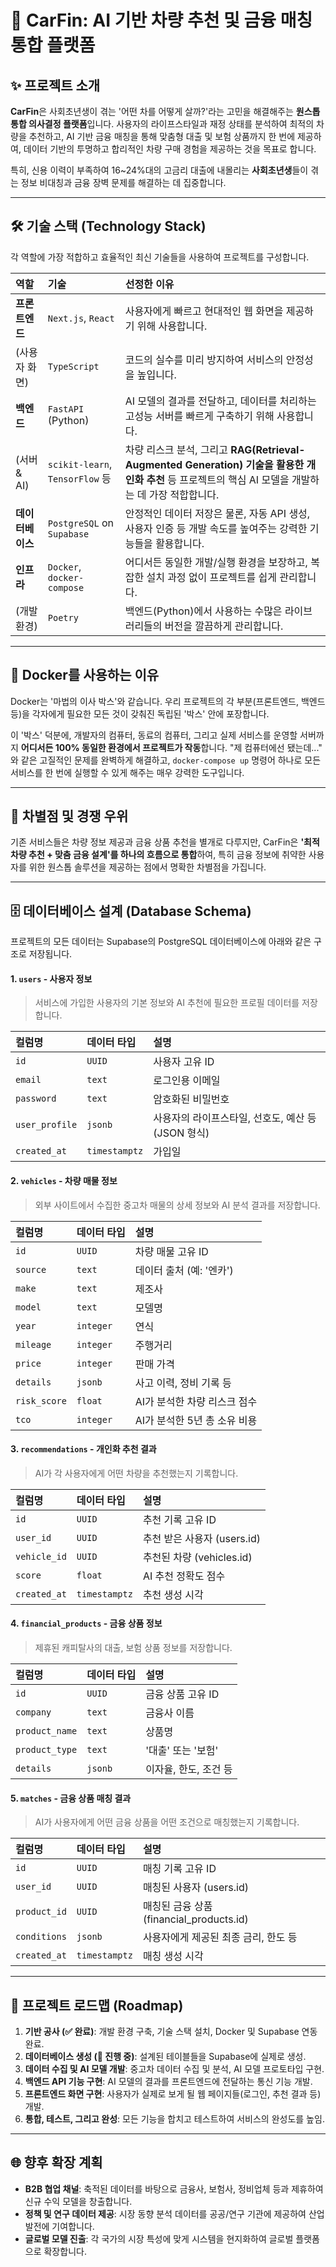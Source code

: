 # 🚗 CarFin: AI 기반 차량 추천 및 금융 매칭 통합 플랫폼

## ✨ 프로젝트 소개

**CarFin**은 사회초년생이 겪는 '어떤 차를 어떻게 살까?'라는 고민을 해결해주는 **원스톱 통합 의사결정 플랫폼**입니다. 사용자의 라이프스타일과 재정 상태를 분석하여 최적의 차량을 추천하고, AI 기반 금융 매칭을 통해 맞춤형 대출 및 보험 상품까지 한 번에 제공하여, 데이터 기반의 투명하고 합리적인 차량 구매 경험을 제공하는 것을 목표로 합니다.

특히, 신용 이력이 부족하여 16~24%대의 고금리 대출에 내몰리는 **사회초년생**들이 겪는 정보 비대칭과 금융 장벽 문제를 해결하는 데 집중합니다.

---

## 🛠️ 기술 스택 (Technology Stack)

각 역할에 가장 적합하고 효율적인 최신 기술들을 사용하여 프로젝트를 구성합니다.

| 역할 | 기술 | 선정한 이유 |
| :--- | :--- | :--- |
| **프론트엔드** | `Next.js`, `React` | 사용자에게 빠르고 현대적인 웹 화면을 제공하기 위해 사용합니다. |
| (사용자 화면) | `TypeScript` | 코드의 실수를 미리 방지하여 서비스의 안정성을 높입니다. |
| **백엔드** | `FastAPI` (Python) | AI 모델의 결과를 전달하고, 데이터를 처리하는 고성능 서버를 빠르게 구축하기 위해 사용합니다. |
| (서버 & AI) | `scikit-learn`, `TensorFlow` 등 | 차량 리스크 분석, 그리고 **RAG(Retrieval-Augmented Generation) 기술을 활용한 개인화 추천** 등 프로젝트의 핵심 AI 모델을 개발하는 데 가장 적합합니다. |
| **데이터베이스** | `PostgreSQL` on `Supabase` | 안정적인 데이터 저장은 물론, 자동 API 생성, 사용자 인증 등 개발 속도를 높여주는 강력한 기능들을 활용합니다. |
| **인프라** | `Docker`, `docker-compose` | 어디서든 동일한 개발/실행 환경을 보장하고, 복잡한 설치 과정 없이 프로젝트를 쉽게 관리합니다. |
| (개발 환경) | `Poetry` | 백엔드(Python)에서 사용하는 수많은 라이브러리들의 버전을 깔끔하게 관리합니다. |

---

## 🐳 Docker를 사용하는 이유

Docker는 '마법의 이사 박스'와 같습니다. 우리 프로젝트의 각 부분(프론트엔드, 백엔드 등)을 각자에게 필요한 모든 것이 갖춰진 독립된 '박스' 안에 포장합니다.

이 '박스' 덕분에, 개발자의 컴퓨터, 동료의 컴퓨터, 그리고 실제 서비스를 운영할 서버까지 **어디서든 100% 동일한 환경에서 프로젝트가 작동**합니다. "제 컴퓨터에선 됐는데..." 와 같은 고질적인 문제를 완벽하게 해결하고, `docker-compose up` 명령어 하나로 모든 서비스를 한 번에 실행할 수 있게 해주는 매우 강력한 도구입니다.

---

## 💎 차별점 및 경쟁 우위

기존 서비스들은 차량 정보 제공과 금융 상품 추천을 별개로 다루지만, CarFin은 **'최적 차량 추천 + 맞춤 금융 설계'를 하나의 흐름으로 통합**하여, 특히 금융 정보에 취약한 사용자를 위한 원스톱 솔루션을 제공하는 점에서 명확한 차별점을 가집니다.

---

## 🗄️ 데이터베이스 설계 (Database Schema)

프로젝트의 모든 데이터는 Supabase의 PostgreSQL 데이터베이스에 아래와 같은 구조로 저장됩니다.

#### 1. `users` - 사용자 정보
> 서비스에 가입한 사용자의 기본 정보와 AI 추천에 필요한 프로필 데이터를 저장합니다.

| 컬럼명 | 데이터 타입 | 설명 |
| :--- | :--- | :--- |
| `id` | `UUID` | 사용자 고유 ID |
| `email` | `text` | 로그인용 이메일 |
| `password` | `text` | 암호화된 비밀번호 |
| `user_profile` | `jsonb` | 사용자의 라이프스타일, 선호도, 예산 등 (JSON 형식) |
| `created_at` | `timestamptz` | 가입일 |

#### 2. `vehicles` - 차량 매물 정보
> 외부 사이트에서 수집한 중고차 매물의 상세 정보와 AI 분석 결과를 저장합니다.

| 컬럼명 | 데이터 타입 | 설명 |
| :--- | :--- | :--- |
| `id` | `UUID` | 차량 매물 고유 ID |
| `source` | `text` | 데이터 출처 (예: '엔카') |
| `make` | `text` | 제조사 |
| `model` | `text` | 모델명 |
| `year` | `integer` | 연식 |
| `mileage` | `integer` | 주행거리 |
| `price` | `integer` | 판매 가격 |
| `details` | `jsonb` | 사고 이력, 정비 기록 등 |
| `risk_score` | `float` | AI가 분석한 차량 리스크 점수 |
| `tco` | `integer` | AI가 분석한 5년 총 소유 비용 |

#### 3. `recommendations` - 개인화 추천 결과
> AI가 각 사용자에게 어떤 차량을 추천했는지 기록합니다.

| 컬럼명 | 데이터 타입 | 설명 |
| :--- | :--- | :--- |
| `id` | `UUID` | 추천 기록 고유 ID |
| `user_id` | `UUID` | 추천 받은 사용자 (users.id) |
| `vehicle_id` | `UUID` | 추천된 차량 (vehicles.id) |
| `score` | `float` | AI 추천 정확도 점수 |
| `created_at` | `timestamptz` | 추천 생성 시각 |

#### 4. `financial_products` - 금융 상품 정보
> 제휴된 캐피탈사의 대출, 보험 상품 정보를 저장합니다.

| 컬럼명 | 데이터 타입 | 설명 |
| :--- | :--- | :--- |
| `id` | `UUID` | 금융 상품 고유 ID |
| `company` | `text` | 금융사 이름 |
| `product_name` | `text` | 상품명 |
| `product_type` | `text` | '대출' 또는 '보험' |
| `details` | `jsonb` | 이자율, 한도, 조건 등 |

#### 5. `matches` - 금융 상품 매칭 결과
> AI가 사용자에게 어떤 금융 상품을 어떤 조건으로 매칭했는지 기록합니다.

| 컬럼명 | 데이터 타입 | 설명 |
| :--- | :--- | :--- |
| `id` | `UUID` | 매칭 기록 고유 ID |
| `user_id` | `UUID` | 매칭된 사용자 (users.id) |
| `product_id` | `UUID` | 매칭된 금융 상품 (financial_products.id) |
| `conditions` | `jsonb` | 사용자에게 제공된 최종 금리, 한도 등 |
| `created_at` | `timestamptz` | 매칭 생성 시각 |

---

## 🚀 프로젝트 로드맵 (Roadmap)

1.  **기반 공사 (✅ 완료)**: 개발 환경 구축, 기술 스택 설치, Docker 및 Supabase 연동 완료.
2.  **데이터베이스 생성 (🎯 진행 중)**: 설계된 테이블들을 Supabase에 실제로 생성.
3.  **데이터 수집 및 AI 모델 개발**: 중고차 데이터 수집 및 분석, AI 모델 프로토타입 구현.
4.  **백엔드 API 기능 구현**: AI 모델의 결과를 프론트엔드에 전달하는 통신 기능 개발.
5.  **프론트엔드 화면 구현**: 사용자가 실제로 보게 될 웹 페이지들(로그인, 추천 결과 등) 개발.
6.  **통합, 테스트, 그리고 완성**: 모든 기능을 합치고 테스트하여 서비스의 완성도를 높임.

---

## 🌐 향후 확장 계획

*   **B2B 협업 채널**: 축적된 데이터를 바탕으로 금융사, 보험사, 정비업체 등과 제휴하여 신규 수익 모델을 창출합니다.
*   **정책 및 연구 데이터 제공**: 시장 동향 분석 데이터를 공공/연구 기관에 제공하여 산업 발전에 기여합니다.
*   **글로벌 모델 진출**: 각 국가의 시장 특성에 맞게 시스템을 현지화하여 글로벌 플랫폼으로 확장합니다.